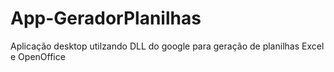 # App-GeradorPlanilhas
Aplicação desktop utilzando DLL do google para geração de planilhas Excel e OpenOffice
